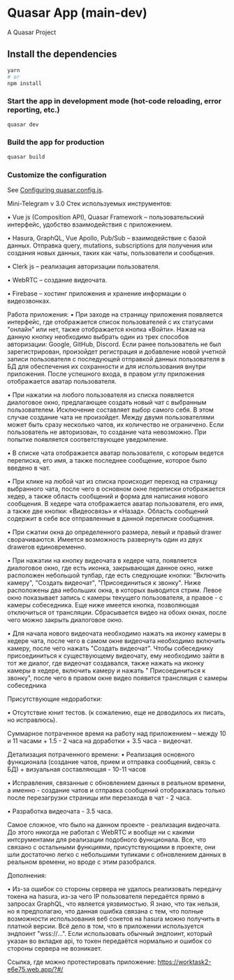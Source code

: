# Quasar App (main-dev)

A Quasar Project

## Install the dependencies
```bash
yarn
# or
npm install
```

### Start the app in development mode (hot-code reloading, error reporting, etc.)
```bash
quasar dev
```


### Build the app for production
```bash
quasar build
```

### Customize the configuration
See [Configuring quasar.config.js](https://v2.quasar.dev/quasar-cli-vite/quasar-config-js).

Mini-Telegram v 3.0
Стек используемых инструментов: 
  
  •	Vue js (Composition API), Quasar Framework – пользовательский интерфейс, удобство взаимодействия с приложением.
  
  •	Hasura, GraphQL, Vue Apollo, Pub/Sub – взаимодействие с базой данных. Отправка query, mutations, subscriptions для получения или создания новых данных, таких как    чаты, пользователи и сообщения.
  
  •	Clerk js – реализация авторизации пользователя.
  
  •	WebRTC – создание видеочата.
  
  •	Firebase – хостинг приложения и хранение информации о видеозвонках.
  
  
Работа приложения:
  •	При заходе на страницу приложения появляется интерфейс, где отображается список пользователей с их статусами "онлайн" или нет, также отображается кнопка «Войти». Нажав на данную кнопку необходимо выбрать один из    трех способов авторизации: Google, GitHub, Discord. Если ранее пользователь не был зарегистрирован, произойдет регистрация и добавление новой учетной записи          пользователя с последующей отправкой данных пользователя в БД для обеспечения их сохранности и для использования внутри приложения. После успешного входа, в правом  углу приложения отображается аватар пользователя.
  
  •	При нажатии на любого пользователя из списка появляется диалоговое окно, предлагающее создать новый чат с выбранным пользователем. Исключение составляет выбор  самого себя. В этом случае создание чата не произойдет. Между двумя пользователями может быть сразу несколько чатов, их количество не ограничено. Если пользователь не  авторизован, то создание чата невозможно. При попытке появляется соответствующее уведомление. 

  •	В списке чата отображается аватар пользователя, с которым ведется переписка, его имя, а также последнее сообщение, которое было введено в чат.
  
  •	При клике на любой чат из списка происходит переход на страницу выбранного чата, после чего в основном окне переписки отображается хедер, а также область сообщений и форма для написания нового сообщения. В хедере чата отображается аватар пользователя, его имя, а также две кнопки: «Видеосвязь» и «Назад». Область сообщений содержит в себе все отправленные в данной переписке сообщения.
  
  •	При сжатии окна до определенного размера, левый и правый drawer сворачиваются. Имеется возможность развернуть один из двух drawerов единовременно.
  
  • При нажатии на кнопку видеочата в хедере чата, появляется диалоговое окно, где есть иконка, закрывающая данное окно, ниже расположен небольшой тулбар, где есть следующие кнопки: "Включить камеру", "Создать видеочат", "Присоединиться к звонку". Ниже расположены два небольших окна, в которых выводится стрим. Левое окно показывает запись с камеры текущего пользователя, а правое - с камеры собеседника. Еще ниже имеется кнопка, позволяющая отключиться от трансляции. Сбрасывается видео на обоих окнах, после чего можно закрыть диалоговое окно.

  • Для начала нового видеочата необходимо нажать на иконку камеры в хедере чата, после чего в самом окне видеочата необходимо включить камеру, после чего нажать "Создать видеочат". Чтобы собеседнику присоединиться к существующему видеочату, ему необходимо зайти в тот же диалог, где видеочат создавался, также нажать на иконку камеры в хедере, включить камеру и нажать " Присоединиться к звонку", после чего в правом окне видео появится трансляция с камеры собеседника

  
Присутствующие недоработки:
  
  •	Отсутствие юнит тестов. (к сожалению, еще не доводилось их писать, но исправлюсь).
  
Суммарное потраченное время на работу над приложением – между 10 и 11 часами + 1.5 - 2 часа на доработки + 3.5 часа - видеочат.


Детализация потраченного времени:
  • Реализация основного функционала (создание чатов, прием и отправка сообщений, связь с БД) + визуальная составляющая - 10-11 часов
  
  • Исправления, связанные с обновлением данных в реальном времени, а именно - создание чатов и отправка сообщений отображалась только после перезагрузки страницы или перезахода в чат - 2 часа.
  
  • Разработка видеочата - 3.5 часа.
  
Самое сложное, что было на данном проекте - реализация видеочата. До этого никогда не работал с WebRTC и вообще ни с какими интсрументами для реализации подобного функционала. Все, что связано с остальными функциями, присутствующими в проекте, они шли достаточно легко с небольшими тупиками с обновлением данных в реальном времени, но вроде с этим разобрался.  

Дополнения:

  • Из-за ошибок со стороны сервера не удалось реализовать передачу токена на hasura, из-за чего IP пользователя передаётся прямо в запросах GraphQL, что является уязвимостью. Я знаю, что так нельзя, но я предполагаю, что данная ошибка связана с тем, что полные возможности использования веб сокетов на hasura можно получить в платной версии. Всё дело в том, что в приложении используется эндпоинт "wss://...". Если использовать обычный эндпоинт, который указан во вкладке api, то токен передаётся нормально и ошибок со стороны сервера не возникает.


Ссылка, где можно протестировать приложение: https://worktask2-e6e75.web.app/?#/
